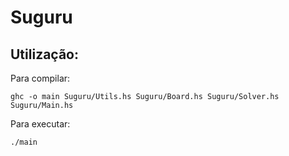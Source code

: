 # Suguru

## Utilização:

Para compilar:

```shell
ghc -o main Suguru/Utils.hs Suguru/Board.hs Suguru/Solver.hs Suguru/Main.hs
```

Para executar:

```shell
./main
```
